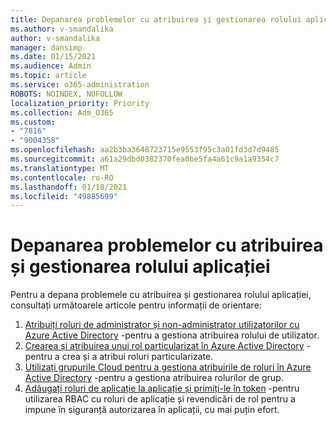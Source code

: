 ```yaml
---
title: Depanarea problemelor cu atribuirea și gestionarea rolului aplicației
ms.author: v-smandalika
author: v-smandalika
manager: dansimp
ms.date: 01/15/2021
ms.audience: Admin
ms.topic: article
ms.service: o365-administration
ROBOTS: NOINDEX, NOFOLLOW
localization_priority: Priority
ms.collection: Adm_O365
ms.custom:
- "7816"
- "9004358"
ms.openlocfilehash: aa2b3ba3648723715e9553f95c3a01fd3d7d9485
ms.sourcegitcommit: a61a29dbd0382370fea0be5fa4a61c9a1a9354c7
ms.translationtype: MT
ms.contentlocale: ro-RO
ms.lasthandoff: 01/18/2021
ms.locfileid: "49885699"
---
```

# <a name="troubleshoot-issues-with-application-role-assignment-and-management"></a>Depanarea problemelor cu atribuirea și gestionarea rolului aplicației

Pentru a depana problemele cu atribuirea și gestionarea rolului aplicației, consultați următoarele articole pentru informații de orientare:

1. [Atribuiți roluri de administrator și non-administrator utilizatorilor cu Azure Active Directory](https://docs.microsoft.com/azure/active-directory/fundamentals/active-directory-users-assign-role-azure-portal) -pentru a gestiona atribuirea rolului de utilizator.
2. [Crearea și atribuirea unui rol particularizat în Azure Active Directory](https://docs.microsoft.com/azure/active-directory/roles/custom-create) -pentru a crea și a atribui roluri particularizate.
3. [Utilizați grupurile Cloud pentru a gestiona atribuirile de roluri în Azure Active Directory](https://docs.microsoft.com/azure/active-directory/roles/groups-concept) -pentru a gestiona atribuirea rolurilor de grup.
4. [Adăugați roluri de aplicație la aplicație și primiți-le în token](https://docs.microsoft.com/azure/active-directory/develop/howto-add-app-roles-in-azure-ad-apps#app-roles-vs-groups) -pentru utilizarea RBAC cu roluri de aplicație și revendicări de rol pentru a impune în siguranță autorizarea în aplicații, cu mai puțin efort.
